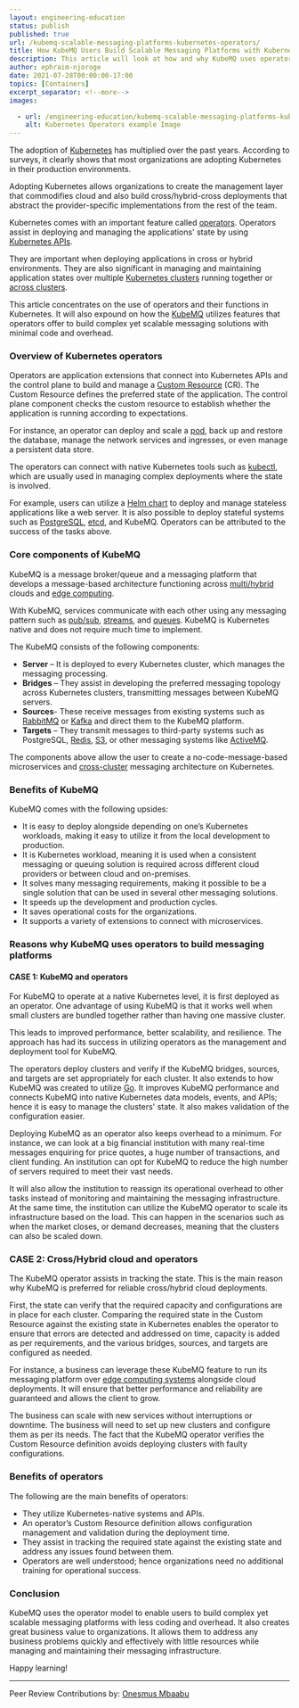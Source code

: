 ```yaml
---
layout: engineering-education
status: publish
published: true
url: /kubemq-scalable-messaging-platforms-kubernetes-operators/
title: How KubeMQ Users Build Scalable Messaging Platforms with Kubernetes Operators
description: This article will look at how and why KubeMQ uses operators to build messaging platforms. It will provide an overview of Kubernetes operators and highlight the benefits of KubeMQ.
author: ephraim-njoroge
date: 2021-07-28T00:00:00-17:00
topics: [Containers]
excerpt_separator: <!--more-->
images:

  - url: /engineering-education/kubemq-scalable-messaging-platforms-kubernetes-operators/hero.jpg
    alt: Kubernetes Operators example Image
---
```

The adoption of [Kubernetes](https://kubernetes.io/) has multiplied over the past years. According to surveys, it clearly shows that most organizations are adopting Kubernetes in their production environments.
<!--more-->
Adopting Kubernetes allows organizations to create the management layer that commodifies cloud and also build cross/hybrid-cross deployments that abstract the provider-specific implementations from the rest of the team.

Kubernetes comes with an important feature called [operators](https://kubernetes.io/docs/concepts/extend-kubernetes/operator). Operators assist in deploying and managing the applications' state by using [Kubernetes APIs](https://kubernetes.io/docs/concepts/overview/kubernetes-api/). 

They are important when deploying applications in cross or hybrid environments. They are also significant in managing and maintaining application states over multiple [Kubernetes clusters](https://www.vmware.com/topics/glossary/content/kubernetes-cluster) running together or [across clusters](https://cloud.google.com/architecture/heterogeneous-deployment-patterns-with-kubernetes).

This article concentrates on the use of operators and their functions in Kubernetes. It will also expound on how the [KubeMQ](https://kubemq.io/) utilizes features that operators offer to build complex yet scalable messaging solutions with minimal code and overhead.

### Overview of Kubernetes operators
Operators are application extensions that connect into Kubernetes APIs and the control plane to build and manage a [Custom Resource](https://kubernetes.io/docs/concepts/extend-kubernetes/api-extension/custom-resources/) (CR). The Custom Resource defines the preferred state of the application. The control plane component checks the custom resource to establish whether the application is running according to expectations.

For instance, an operator can deploy and scale a [pod](https://kubernetes.io/docs/concepts/workloads/pods/), back up and restore the database, manage the network services and ingresses, or even manage a persistent data store.

The operators can connect with native Kubernetes tools such as [kubectl](https://kubernetes.io/docs/tasks/tools/), which are usually used in managing complex deployments where the state is involved.

For example, users can utilize a [Helm chart](https://helm.sh/) to deploy and manage stateless applications like a web server. It is also possible to deploy stateful systems such as [PostgreSQL](https://www.postgresql.org/), [etcd](https://kubernetes.io/docs/tasks/administer-cluster/configure-upgrade-etcd/), and KubeMQ.
Operators can be attributed to the success of the tasks above.

### Core components of KubeMQ
KubeMQ is a message broker/queue and a messaging platform that develops a message-based architecture functioning across [multi/hybrid](https://www.cloudflare.com/learning/cloud/multicloud-vs-hybrid-cloud/) clouds and [edge computing](https://www.networkworld.com/article/3224893/what-is-edge-computing-and-how-it-s-changing-the-network.html).

With KubeMQ, services communicate with each other using any messaging pattern such as [pub/sub](https://cloud.google.com/pubsub/docs/overview), [streams](https://docs.cloudera.com/csp/2.0.1/howto-smm.html), and [queues](https://aws.amazon.com/message-queue/). KubeMQ is Kubernetes native and does not require much time to implement.

The KubeMQ consists of the following components:
- **Server** – It is deployed to every Kubernetes cluster, which manages the messaging processing.
- **Bridges** – They assist in developing the preferred messaging topology across Kubernetes clusters, transmitting messages between KubeMQ servers.
- **Sources**- These receive messages from existing systems such as [RabbitMQ](https://www.rabbitmq.com/) or [Kafka](https://kafka.apache.org/) and direct them to the KubeMQ platform.
- **Targets** – They transmit messages to third-party systems such as PostgreSQL, [Redis](https://redis.io/), [S3](https://aws.amazon.com/s3/), or other messaging systems like [ActiveMQ](https://activemq.apache.org/).

The components above allow the user to create a no-code-message-based microservices and [cross-cluster](https://www.improbable.io/blog/introducing-kedge-a-fresh-approach-to-cross-cluster-communication) messaging architecture on Kubernetes.

### Benefits of KubeMQ
KubeMQ comes with the following upsides:
- It is easy to deploy alongside depending on one’s Kubernetes workloads, making it easy to utilize it from the local development to production.
- It is Kubernetes workload, meaning it is used when a consistent messaging or queuing solution is required across different cloud providers or between cloud and on-premises.
- It solves many messaging requirements, making it possible to be a single solution that can be used in several other messaging solutions.
- It speeds up the development and production cycles.
- It saves operational costs for the organizations.
- It supports a variety of extensions to connect with microservices.

### Reasons why KubeMQ uses operators to build messaging platforms
#### CASE 1: KubeMQ and operators
For KubeMQ to operate at a native Kubernetes level, it is first deployed as an operator. One advantage of using KubeMQ is that it works well when small clusters are bundled together rather than having one massive cluster.

This leads to improved performance, better scalability, and resilience. The approach has had its success in utilizing operators as the management and deployment tool for KubeMQ.

The operators deploy clusters and verify if the KubeMQ bridges, sources, and targets are set appropriately for each cluster. It also extends to how KubeMQ was created to utilize [Go](https://github.com/kubemq-io/kubemq-go/blob/master/README.md). It improves KubeMQ performance and connects KubeMQ into native Kubernetes data models, events, and APIs; hence it is easy to manage the clusters' state. It also makes validation of the configuration easier.

Deploying KubeMQ as an operator also keeps overhead to a minimum. For instance, we can look at a big financial institution with many real-time messages enquiring for price quotes, a huge number of transactions, and client funding. An institution can opt for KubeMQ to reduce the high number of servers required to meet their vast needs. 

It will also allow the institution to reassign its operational overhead to other tasks instead of monitoring and maintaining the messaging infrastructure. At the same time, the institution can utilize the KubeMQ operator to scale its infrastructure based on the load. This can happen in the scenarios such as when the market closes, or demand decreases, meaning that the clusters can also be scaled down.

### CASE 2: Cross/Hybrid cloud and operators
The KubeMQ operator assists in tracking the state. This is the main reason why KubeMQ is preferred for reliable cross/hybrid cloud deployments.

First, the state can verify that the required capacity and configurations are in place for each cluster. Comparing the required state in the Custom Resource against the existing state in Kubernetes enables the operator to ensure that errors are detected and addressed on time, capacity is added as per requirements, and the various bridges, sources, and targets are configured as needed.

For instance, a business can leverage these KubeMQ feature to run its messaging platform over [edge computing systems](https://www.section.io/modules/) alongside cloud deployments. It will ensure that better performance and reliability are guaranteed and allows the client to grow.

The business can scale with new services without interruptions or downtime. The business will need to set up new clusters and configure them as per its needs. The fact that the KubeMQ operator verifies the Custom Resource definition avoids deploying clusters with faulty configurations.

### Benefits of operators
The following are the main benefits of operators:
- They utilize Kubernetes-native systems and APIs.
- An operator’s Custom Resource definition allows configuration management and validation during the deployment time.
- They assist in tracking the required state against the existing state and address any issues found between them.
- Operators are well understood; hence organizations need no additional training for operational success.

### Conclusion
KubeMQ uses the operator model to enable users to build complex yet scalable messaging platforms with less coding and overhead. It also creates great business value to organizations. It allows them to address any business problems quickly and effectively with little resources while managing and maintaining their messaging infrastructure.

Happy learning!

---
Peer Review Contributions by: [Onesmus Mbaabu](/engineering-education/authors/onesmus-mbaabu/)
